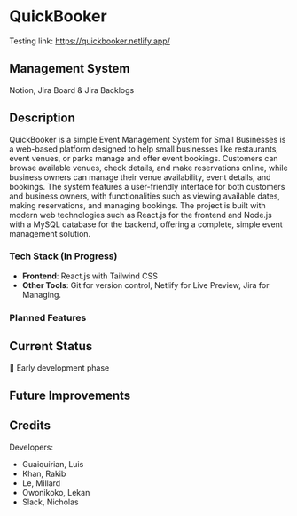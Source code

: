 # QuickBooker

Testing link: https://quickbooker.netlify.app/

## Management System

Notion, Jira Board & Jira Backlogs

## Description

QuickBooker is a simple Event Management System for Small Businesses is a web-based platform designed to help small businesses like restaurants, event venues, or parks manage and offer event bookings. Customers can browse available venues, check details, and make reservations online, while business owners can manage their venue availability, event details, and bookings. The system features a user-friendly interface for both customers and business owners, with functionalities such as viewing available dates, making reservations, and managing bookings. The project is built with modern web technologies such as React.js for the frontend and Node.js with a MySQL database for the backend, offering a complete, simple event management solution.

### Tech Stack (In Progress)

- **Frontend**: React.js with Tailwind CSS
- **Other Tools**: Git for version control, Netlify for Live Preview, Jira for Managing.

### Planned Features

## Current Status

🚧 Early development phase

## Future Improvements

## Credits

Developers:

- Guaiquirian, Luis
- Khan, Rakib
- Le, Millard
- Owonikoko, Lekan
- Slack, Nicholas
